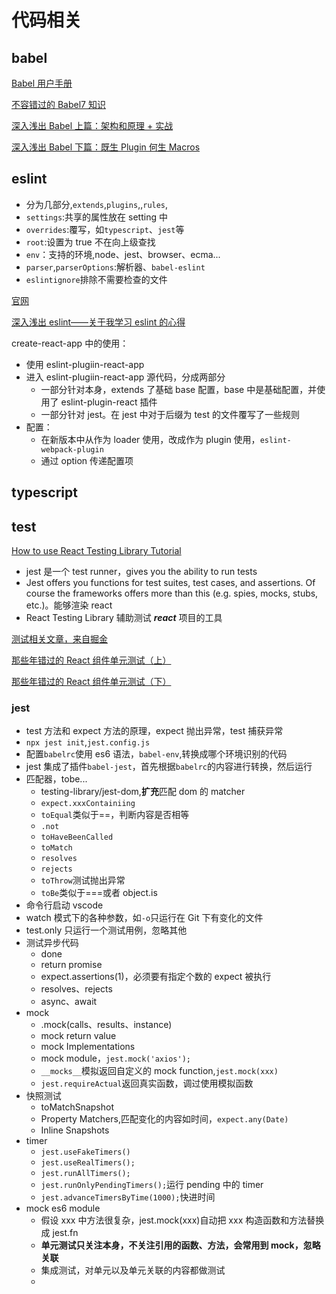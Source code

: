 # 代码相关

## babel

[Babel 用户手册](https://github.com/jamiebuilds/babel-handbook/blob/master/translations/zh-Hans/user-handbook.md)

[不容错过的 Babel7 知识](https://juejin.cn/post/6844904008679686152#refetch)

[深入浅出 Babel 上篇：架构和原理 + 实战](https://juejin.cn/post/6844903956905197576)

[深入浅出 Babel 下篇：既生 Plugin 何生 Macros](https://juejin.cn/post/6844903961820921869#refetch)

## eslint

- 分为几部分,`extends`,`plugins`,,`rules`,
- `settings`:共享的属性放在 setting 中
- `overrides`:覆写，如`typescript`、`jest`等
- `root`:设置为 true 不在向上级查找
- `env`：支持的环境,node、jest、browser、ecma...
- `parser`,`parserOptions`:解析器、`babel-eslint`
- `eslintignore`排除不需要检查的文件

[官网](https://eslint.org/)

[深入浅出 eslint——关于我学习 eslint 的心得](https://juejin.cn/post/6844903684522917902#heading-6)

create-react-app 中的使用：

- 使用 eslint-plugiin-react-app
- 进入 eslint-plugiin-react-app 源代码，分成两部分
  - 一部分针对本身，extends 了基础 base 配置，base 中是基础配置，并使用了 eslint-plugin-react 插件
  - 一部分针对 jest。在 jest 中对于后缀为 test 的文件覆写了一些规则
- 配置：
  - 在新版本中从作为 loader 使用，改成作为 plugin 使用，`eslint-webpack-plugin`
  - 通过 option 传递配置项

## typescript

## test

[How to use React Testing Library Tutorial](https://www.robinwieruch.de/react-testing-library)

- jest 是一个 test runner，gives you the ability to run tests
- Jest offers you functions for test suites, test cases, and assertions. Of course the frameworks offers more than this (e.g. spies, mocks, stubs, etc.)。能够渲染 react
- React Testing Library 辅助测试 **_react_** 项目的工具

[测试相关文章，来自掘金](https://juejin.cn/collection/6866385817200394247)

[那些年错过的 React 组件单元测试（上）](https://juejin.cn/post/6943430853972852750)

[那些年错过的 React 组件单元测试（下）](https://juejin.cn/post/6946008649026240519)

### jest

[]()

- test 方法和 expect 方法的原理，expect 抛出异常，test 捕获异常
- `npx jest init`,`jest.config.js`
- 配置`babelrc`使用 es6 语法，`babel-env`,转换成哪个环境识别的代码
- jest 集成了插件`babel-jest`，首先根据`babelrc`的内容进行转换，然后运行
- 匹配器，tobe...
  - testing-library/jest-dom,**扩充**匹配 dom 的 matcher
  - `expect.xxxContainiing`
  - `toEqual`类似于==，判断内容是否相等
  - `.not`
  - `toHaveBeenCalled`
  - `toMatch`
  - `resolves`
  - `rejects`
  - `toThrow`测试抛出异常
  - `toBe`类似于===或者 object.is
- 命令行启动 vscode
- watch 模式下的各种参数，如`-o`只运行在 Git 下有变化的文件
- test.only 只运行一个测试用例，忽略其他
- 测试异步代码
  - done
  - return promise
  - expect.assertions(1)，必须要有指定个数的 expect 被执行
  - resolves、rejects
  - async、await
- mock
  - .mock(calls、results、instance)
  - mock return value
  - mock Implementations
  - mock module，`jest.mock('axios');`
  - `__mocks__`模拟返回自定义的 mock function,`jest.mock(xxx)`
  - `jest.requireActual`返回真实函数，调过使用模拟函数
- 快照测试
  - toMatchSnapshot
  - Property Matchers,匹配变化的内容如时间，`expect.any(Date)`
  - Inline Snapshots
- timer
  - `jest.useFakeTimers()`
  - `jest.useRealTimers();`
  - `jest.runAllTimers();`
  - `jest.runOnlyPendingTimers();`运行 pending 中的 timer
  - `jest.advanceTimersByTime(1000);`快进时间
- mock es6 module
  - 假设 xxx 中方法很复杂，jest.mock(xxx)自动把 xxx 构造函数和方法替换成 jest.fn
  - **单元测试只关注本身，不关注引用的函数、方法，会常用到 mock，忽略关联**
  - 集成测试，对单元以及单元关联的内容都做测试
  -
